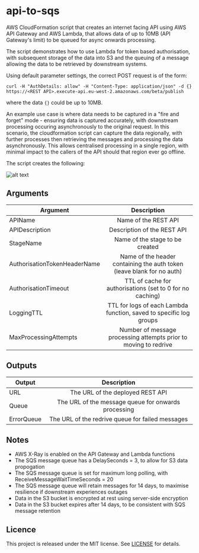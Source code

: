 # api-to-sqs

AWS CloudFormation script that creates an internet facing API using AWS API Gateway and AWS Lambda, that allows 
data of up to 10MB (API Gateway's limit) to be queued for async onwards processing.

The script demonstrates how to use Lambda for token based authorisation, with subsequent storage of the data
into S3 and the queuing of a message allowing the data to be retrieved by downstream systems.

Using default parameter settings, the correct POST request is of the form:

`curl -H "AuthDetails: allow" -H "Content-Type: application/json" -d {} https://<REST API>.execute-api.eu-west-2.amazonaws.com/beta/publish`

where the data `{}` could be up to 10MB.

An example use case is where data needs to be captured in a "fire and forget" mode - ensuring data is captured
accurately, with downstream processing occuring asynchronously to the original request.  In this scenario, the
cloudformation script can capture the data regionally, with further processes then retrieving the messages and
processing the data asynchronously.  This allows centralised processing in a single region, with minimal impact
to the callers of the API should that region ever go offline. 

The script creates the following:

![alt text](https://github.com/gford1000-aws/api-gateway/blob/master/Data%20Postbox.png "Script per designer")

## Arguments

| Argument                     | Description                                                                 |
| ---------------------------- |:---------------------------------------------------------------------------:|
| APIName                      | Name of the REST API                                                        |
| APIDescription               | Description of the REST API                                                 |
| StageName                    | Name of the stage to be created                                             |
| AuthorisationTokenHeaderName | Name of the header containing the auth token (leave blank for no auth)      |
| AuthorisationTimeout         | TTL of cache for authorisations (set to 0 for no caching)                   |
| LoggingTTL                   | TTL for logs of each Lambda function, saved to specific log groups          |
| MaxProcessingAttempts        | Number of message processing attempts prior to moving to redrive            |


## Outputs

| Output                  | Description                                                    |
| ----------------------- |:--------------------------------------------------------------:|
| URL                     | The URL of the deployed REST API                               |
| Queue                   | The URL of the message queue for onwards processing            |
| ErrorQueue              | The URL of the redrive queue for failed messages               |


## Notes

* AWS X-Ray is enabled on the API Gateway and Lambda functions
* The SQS message queue has a DelaySeconds = 3, to allow for S3 data propogation
* The SQS message queue is set for maximum long polling, with ReceiveMessageWaitTimeSeconds = 20
* The SQS message queue will retain messages for 14 days, to maximise resilience if downstream experiences outages
* Data in the S3 bucket is encrypted at rest using server-side encryption 
* Data in the S3 bucket expires after 14 days, to be consistent with SQS message retention


## Licence

This project is released under the MIT license. See [LICENSE](LICENSE) for details.
